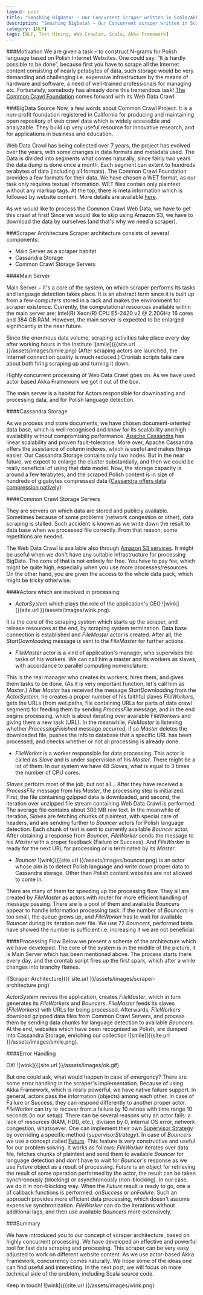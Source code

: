 ```yaml
---
layout: post
title: "Smashing BigData! – Our Concurrent Scraper written in Scala/Akka Framework"
description: "Smashing BigData! – Our Concurrent scraper written in Scala/Akka Framework for processing of Common Crawl Web Data"
category: [NLP]
tags: [NLP, Text Mining, Web Crawler, Scala, Akka Framework]
---
```


###Motivation
We are given a task – to construct N-grams for Polish language based on Polish Internet Websites. One could say: “It is hardly possible to be done”, because first you have to scrape all the Internet content consisting of nearly petabytes of data, such storage would be very demanding and challenging i.e. expensive infrastructure by the means of hardware and software, a need of well-trained professionals for managing etc. 
Fortunately, somebody has already done this tremendous task! [The Common Crawl Foundation](http://commoncrawl.org/) comes forward with its Web Data Crawl. 

<!--more--> 

###BigData Source
Now, a few words about Common Crawl Project. It is a non-profit foundation registered in California for producing and maintaining open repository of web crawl data which is widely accessible and analyzable. They build up very useful resource for innovative research, and for applications in business and education.

Web Data Crawl has being collected over 7 years, the project has evolved over the years, with some changes in data formats and metadata used. The Data is divided into segments what comes naturally, since fairly two years the data dump is done once a month. Each segment can extent to hundreds terabytes of data (including all formats). The Common Crawl Foundation provides a few formats for their data. We have chosen a WET format, as our task only requires textual information. WET files contain only plaintext without any markup tags. At the top, there is meta information which is followed by website content. More details are available [here](http://commoncrawl.org/the-data/get-started).

As we would like to process the Common Crawl Web Data, we have to get this crawl at first! Since we would like to skip using Amazon S3, we have to download the data by ourselves (and that's why we need a scraper).  

###Scraper Architecture 
Scraper architecture consists of several components:

* Main Server as a scraper habitat
* Cassandra Storage
* Common Crawl Storage Servers

####Main Server

Main Server &minus; it's a core of the system, on which scraper performs its tasks and language detection takes place. It is an abstract term since it is built up from a few computers stored in a rack and makes the environment for scraper existence. Currently, the computational resources available within the main server are: Intel(R) Xeon(R) CPU E5-2420 v2 @ 2.20GHz 16 cores and 384 GB RAM. However, the main server is expected to be enlarged significantly in the near future.

Since the enormous data volume, scraping activities take place every day after working hours in the Institute ![smile]({{site.url }}/assets/images/smile.png) (After scraping actors are launched, the Internet connection quality is much reduced.) Crontab scripts take care about both firing scraping up and turning it down.

Highly concurrent processing of Web Data Crawl goes on. As we have used actor based Akka Framework we got it out of the box.

The main server is a habitat for Actors responsible for downloading and processing data, and for Polish language detection.

####Cassandra Storage

As we process and store documents, we have chosen document-oriented data base, which is well recognised and know for its scalability and high availability without compromising performance. [Apache Cassandra](http://cassandra.apache.org/) has linear scalability and proven fault-tolerance. More over, Apache Cassandra offers the assistance of column indexes, which is useful and makes things easier. Our Cassandra Storage contains only two nodes. But in the near future, we expect to enlarge the cluster substantially, and then we could be really beneficial of using that data model. Now, the storage capacity is around a few terabytes, and the scraped Polish content is in size of hundreds of gigabytes compressed data ([Cassandra offers data compression natively](http://docs.datastax.com/en/cassandra/2.0/cassandra/operations/ops_config_compress_t.html)). 

####Common Crawl Storage Servers

They are servers on which data are stored and publicly available. Sometimes because of some problems (network congestion or other), data scraping is stalled. Such accident is known as we write down the result to data base when we processed file correctly. From that reason, some repetitions are needed.

The Web Data Crawl is available also through [Amazon S3 services](https://aws.amazon.com/datasets/common-crawl-corpus/). It might be useful when we don't have any suitable infrastructure for processing BigData. The cons of that is not entirely for free. You have to pay fee, which might be quite high, especially when you use more processes/resources. On the other hand, you are given the access to the whole data pack, which might be tricky otherwise.

####Actors which are involved in processing:

* *ActorSystem* which plays the role of the application's CEO ![wink]({{site.url }}/assets/images/wink.png).

It is the core of the scraping system which starts up the scraper, and release resources at the end, by scraping system termination. Data base connection is established and *FileMaster* actor is created. After all, the *StartDownloading* message is sent to the *FileMaster* for further actions.

* *FileMaster* actor is a kind of application's manager, who supervises the tasks of his workers. We can call him a master and its workers as slaves, with accordance to parallel computing nomenclature. 

This is the real manager who creates its workers, hires them, and gives them tasks to be done. (As it is very important function, let's call him as *Master*.) After *Master* has  received the message *StartDownloading* from the *ActorSystem*, he creates a proper number of his faithful slaves *FileWorkers*, gets the URLs (from wet.paths, file containing URLs for parts of data crawl segment) for feeding them by sending *ProcessFile* message, and in the end begins processing, which is about iterating over available *FileWorkers* and giving them a new task (URL). In the meanwhile, *FileMaster* is listening whether *ProcessingFinished* message occurred, if so *Master* deletes the downloaded file, pushes the info to database that a specific URL has been processed, and checks whether or not all processing is already done.

* *FileWorker* is a worker responsible for data processing. This actor is called as *Slave* and is under supervision of his *Master*. There might be a lot of them. In our system we have 48 *Slaves*, what is equal to 3 times the number of CPU cores.

*Slaves* perform most of the job, but not all... After they have received a *ProcessFile* message from his *Master*, the processing step is initialized. First, the file containing gzipped data is downloaded, and second, the iteration over unzipped file stream containing Web Data Crawl is performed. The average file contains about 300 MB raw text. In the meanwhile of iteration, *Slaves* are fetching chunks of plaintext, with special care of headers, and are sending further to *Bouncer* actors for Polish language detection. Each chunk of text is sent to currently available *Bouncer* actor. After obtaining a response from *Bouncer*, *FileWorker* sends the message to his *Master* with a proper feedback (Failure or Success). And *FileWorker* is ready for the next URL for processing or is terminated by its *Master*.

* *Bouncer* ![wink]({{site.url }}/assets/images/bouncer.png) is an actor whose aim is to detect Polish language and write down proper data to Cassandra storage. Other than Polish content websites are not allowed to come in.

There are many of them for speeding up the processing flow. They all are created by *FileMaster* as actors with router for more efficient handling of message passing. There are is a pool of them and available *Bouncers* appear to handle information processing task. If the number of *Bouncers* is too small, the queue grows up, and *FileWorker* has to wait for available *Bouncer* during its iteration over file. We use 72 *Bouncers*, performed tests have showed the number is sufficient i.e. increasing it we are not beneficial.

####Processing Flow
Below we present a scheme of the architecture which we have developed. The core of the system is in the middle of the picture, it is Main Server which has been mentioned above. The process starts there every day, and the crontab script fires up the first spark, which after a while changes into branchy flames.

![Scraper Architecture]({{ site.url }}/assets/images/scraper-architecture.png)

*ActorSystem* revives the application, creates *FileMaster*, which in turn generates its *FileWorkers* and *Bouncers*. *FileMaster* feeds its slaves (*FileWorkers*) with URLs for being processed. Afterwards, *FileWorkers* download gzipped data files from Common Crawl Servers, and process them by sending data chunks for language detection to available *Bouncers*. At the end, websites  which have been recognised as Polish, are dumped into Cassandra Storage, enriching our collection ![smile]({{site.url }}/assets/images/smile.png).

####Error Handling

OK! ![wink]({{site.url }}/assets/images/ok.gif)

But one could ask, what would happen in case of emergency?
There are some error handling in the scraper's implementation. Because of using Akka Framework, which is really powerful, we have native failure support. In general, actors pass the information (objects) among each other. In case of Failure or Success, they can respond differently to another proper actor. *FileWorker* can try to recover from a failure by 10 retries with time range 10 seconds (in our setup). There can be several reasons why an actor fails: a lack of resources (RAM, HDD, etc.), division by 0, internal OS error, network congestion, whatsoever. One can implement their own [Supervisor Strategy](http://doc.akka.io/docs/akka/snapshot/scala/fault-tolerance.html#Creating_a_Supervisor_Strategy) by overriding a specific method (*supervisorStrategy*). In case of *Bouncers* we use a concept called [Future](http://doc.akka.io/docs/akka/2.0.1/scala/futures.html). This feature is very constructive and useful for our problem solving. It works as follows: *FileWorker* iterates over data file, fetches chunks of plaintext and send them to available *Bouncer* for language detection and don't have to wait for *Bouncer's* response as we use *Future* object as a result of processing. *Future* is an object for retrieving the result of some operation performed by the actor, the result can be taken synchronously (blocking) or asynchronously (non-blocking). In our case, we do it in non-blocking way. When the *Future* result is ready to go, one a of callback functions is performed: *onSuccess* or *onFailure*. Such an approach provides more efficient data processing, which doesn't assume expensive synchronization. *FileWorker* can do the iterations without additional lags, and then use available *Bouncers* more extensively.

###Summary

We have introduced you to our concept of scraper architecture, based on highly concurrent processing. We have developed an effective and powerful tool for fast data scraping and processing. This scraper can be very easy adjusted to work on different website content. As we use actor-based Akka Framework, concurrency comes naturally. We hope some of the ideas one can find useful and interesting. In the next post, we will focus on more technical side of the problem, including Scala source code. 

Keep in touch! ![wink]({{site.url }}/assets/images/wink.png)
